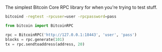 The simplest Bitcoin Core RPC library for when you're trying to test stuff.

```bash
bitcoind -regtest -rpcuser=user -rpcpassword=pass
```

```python
from bitcoin import BitcoinRPC

rpc = BitcoinRPC('http://127.0.0.1:18443', 'user', 'pass')
blocks = rpc.generate(101)
tx = rpc.sendtoaddress(address, 20)
```
